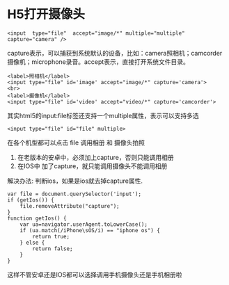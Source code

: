 # H5打开摄像头

```
<input  type="file"  accept="image/*" multiple="multiple" capture="camera" /> 
```
capture表示，可以捕获到系统默认的设备，比如：camera照相机；camcorder摄像机；microphone录音。accept表示，直接打开系统文件目录。

```
<label>照相机</label>
<input type="file" id='image' accept="image/*" capture='camera'>
<br>
<label>摄像机</label>
<input type="file" id='video' accept="video/*" capture='camcorder'>
```
其实html5的input:file标签还支持一个multiple属性，表示可以支持多选

```
<input type="file" id="file" multiple>
```
在各个机型都可以点击 file 调用相册 和 摄像头拍照 
1. 在老版本的安卓中，必须加上capture，否则只能调用相册 
2. 在IOS中 加了capture，就只能调用摄像头不能调用相册


解决办法: 
判断ios，如果是ios就去掉capture属性.

```
var file = document.querySelector('input');
if (getIos()) {
    file.removeAttribute("capture");
}
function getIos() {
    var ua=navigator.userAgent.toLowerCase();
    if (ua.match(/iPhone\sOS/i) == "iphone os") {
        return true;
    } else {
        return false;
    }
}
```
这样不管安卓还是IOS都可以选择调用手机摄像头还是手机相册啦